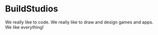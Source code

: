 # BuildStudios

We really like to code. We really like to draw and design games and apps. We like everything!
